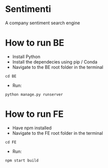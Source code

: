 # Sentimenti
A company sentiment search engine


# How to run BE
- Install Python
- Install the dependecies using pip / Conda
- Navigate to the BE root folder in the terminal

```cd BE```

- Run:

``` python manage.py runserver ```

# How to run FE
- Have npm installed
- Navigate to the FE root folder in the terminal

```cd FE```

- Run:

```npm start build```
